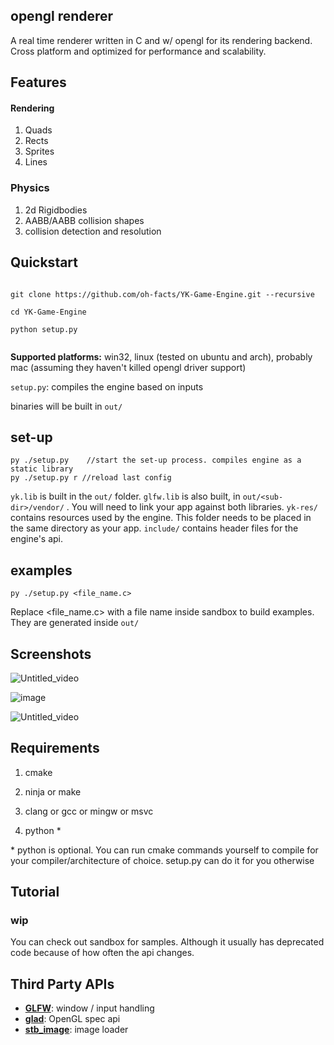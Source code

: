 ## opengl renderer

  A real time renderer written in C and w/ opengl for its rendering backend. Cross platform and optimized for performance and scalability.
  

## Features

#### Rendering
1. Quads
2. Rects
3. Sprites
4. Lines
### Physics
1. 2d Rigidbodies
2. AABB/AABB collision shapes
3. collision detection and resolution

###

  

## Quickstart

 

```

git clone https://github.com/oh-facts/YK-Game-Engine.git --recursive

cd YK-Game-Engine

python setup.py


```

**Supported platforms:** win32, linux (tested on ubuntu and arch), probably mac (assuming they haven't killed opengl driver support)

``setup.py``: compiles the engine based on inputs

binaries will be built in ``out/``

  ## set-up
```
py ./setup.py    //start the set-up process. compiles engine as a static library
py ./setup.py r //reload last config
```
  ``yk.lib`` is built in the ``out/`` folder. ``glfw.lib`` is also built, in ``out/<sub-dir>/vendor/`` . You will need to link your app against both libraries.
  ``yk-res/`` contains resources used by the engine. This folder needs to be placed in the same directory as your app.
  ``include/`` contains header files for the engine's api.

## examples
```
py ./setup.py <file_name.c>
```
Replace <file_name.c> with a file name inside sandbox to build examples. They are generated inside ``out/``

## Screenshots

  
  
![Untitled_video](https://github.com/oh-facts/YK-Game-Engine/assets/125090383/189e9488-31e7-473a-9645-c066c2be20e5)

![image](https://github.com/oh-facts/YK-Game-Engine/assets/125090383/50e431ef-e787-4a12-8d3e-962749aba191)

![Untitled_video](https://github.com/oh-facts/YK-Game-Engine/assets/125090383/9d077541-807e-4cad-8f55-95724059dc01)

  
  

  

## Requirements

  

  

1. cmake

  

2. ninja or make

  

3. clang or gcc or mingw or msvc

  

4. python *

  
  

\* python is optional. You can run cmake commands yourself to compile for your compiler/architecture of choice. setup.py can do it for you otherwise

  

## Tutorial

  

### wip

  

You can check out sandbox for samples. Although it usually has deprecated code because of how often the api changes.

  

## Third Party APIs
-  **[GLFW](https://github.com/glfw/glfw)**: window / input handling
-  **[glad](https://github.com/Dav1dde/glad)**: OpenGL spec api
-  **[stb_image](https://github.com/nothings/stb)**: image loader
